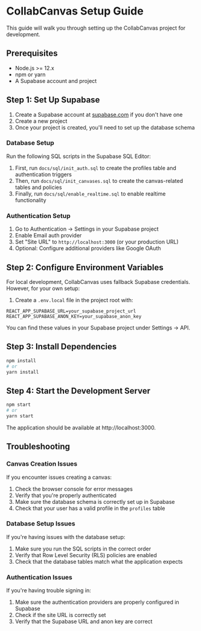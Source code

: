 # CollabCanvas Setup Guide

This guide will walk you through setting up the CollabCanvas project for development.

## Prerequisites

- Node.js >= 12.x
- npm or yarn
- A Supabase account and project

## Step 1: Set Up Supabase

1. Create a Supabase account at [supabase.com](https://supabase.com) if you don't have one
2. Create a new project
3. Once your project is created, you'll need to set up the database schema

### Database Setup

Run the following SQL scripts in the Supabase SQL Editor:

1. First, run `docs/sql/init_auth.sql` to create the profiles table and authentication triggers
2. Then, run `docs/sql/init_canvases.sql` to create the canvas-related tables and policies
3. Finally, run `docs/sql/enable_realtime.sql` to enable realtime functionality

### Authentication Setup

1. Go to Authentication → Settings in your Supabase project
2. Enable Email auth provider
3. Set "Site URL" to `http://localhost:3000` (or your production URL)
4. Optional: Configure additional providers like Google OAuth

## Step 2: Configure Environment Variables

For local development, CollabCanvas uses fallback Supabase credentials. However, for your own setup:

1. Create a `.env.local` file in the project root with:

```
REACT_APP_SUPABASE_URL=your_supabase_project_url
REACT_APP_SUPABASE_ANON_KEY=your_supabase_anon_key
```

You can find these values in your Supabase project under Settings → API.

## Step 3: Install Dependencies

```bash
npm install
# or
yarn install
```

## Step 4: Start the Development Server

```bash
npm start
# or
yarn start
```

The application should be available at http://localhost:3000.

## Troubleshooting

### Canvas Creation Issues

If you encounter issues creating a canvas:

1. Check the browser console for error messages
2. Verify that you're properly authenticated
3. Make sure the database schema is correctly set up in Supabase
4. Check that your user has a valid profile in the `profiles` table

### Database Setup Issues

If you're having issues with the database setup:

1. Make sure you run the SQL scripts in the correct order
2. Verify that Row Level Security (RLS) policies are enabled
3. Check that the database tables match what the application expects

### Authentication Issues

If you're having trouble signing in:

1. Make sure the authentication providers are properly configured in Supabase
2. Check if the site URL is correctly set
3. Verify that the Supabase URL and anon key are correct 